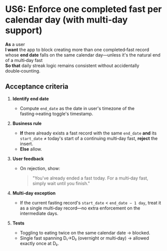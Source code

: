 # US6: Enforce one completed fast per calendar day (with multi‑day support)

**As** a user  
**I want** the app to block creating more than one completed‑fast record whose **end date** falls on the same calendar day—unless it's the natural end of a multi‑day fast  
**So that** daily streak logic remains consistent without accidentally double‑counting.

## Acceptance criteria

1. **Identify end date**  
   - Compute `end_date` as the date in user's timezone of the fasting→eating toggle's timestamp.

2. **Business rule**  
   - **If** there already exists a fast record with the same `end_date` **and** its `start_date` ≠ today's start of a continuing multi‑day fast, **reject** the insert.  
   - **Else** allow.  

3. **User feedback**  
   - On rejection, show:  
     > "You've already ended a fast today. For a multi‑day fast, simply wait until you finish."

4. **Multi‑day exception**  
   - If the current fasting record's `start_date` < `end_date − 1 day`, treat it as a single multi‑day record—no extra enforcement on the intermediate days.

5. **Tests**  
   - Toggling to eating twice on the same calendar date → blocked.  
   - Single fast spanning D₁→D₂ (overnight or multi‑day) → allowed exactly once at D₂. 